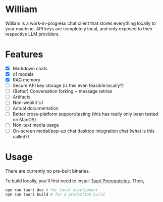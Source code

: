# William

William is a work-in-progress chat client that stores everything locally to your machine. API keys are completely local,
and only exposed to their respective LLM providers.

# Features

- [x] Markdown chats
- [x] o1 models
- [x] RAG memory
- [ ] Secure API key storage (is this even feasible locally?)
- [ ] (Better) Conversation forking + message retries
- [ ] Artifacts
- [ ] Non-webkit UI
- [ ] Actual documentation
- [ ] Better cross-platform support/testing (this has really only been tested on MacOS)
- [ ] Non-text media usage
- [ ] On-screen modal/pop-up chat desktop integration chat (what is this called?)

# Usage

There are currently no pre-built binaries.

To build locally, you'll first need to install [Tauri Prerequisites](https://tauri.app/start/prerequisites/).
Then,
```sh
npm run tauri dev # for local development
npm run tauri build # for a production build
```
